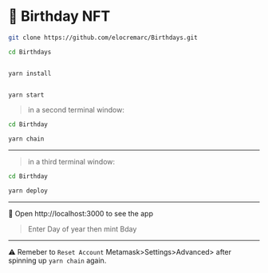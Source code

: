 # 🎂 Birthday NFT

```bash
git clone https://github.com/elocremarc/Birthdays.git

cd Birthdays


```

```bash

yarn install

```

```bash

yarn start

```

> in a second terminal window:

```bash
cd Birthday

yarn chain

```

---

> in a third terminal window:

```bash
cd Birthday

yarn deploy

```

---

📱 Open http://localhost:3000 to see the app

> Enter Day of year then mint Bday

---

⚠️ Remeber to `Reset Account` Metamask>Settings>Advanced> after spinning up `yarn chain` again.
